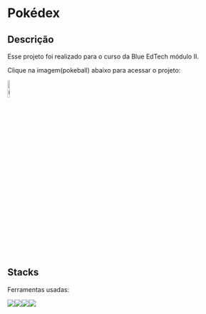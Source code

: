 # Pokédex

## Descrição
Esse projeto foi realizado para o curso da Blue EdTech módulo II.

Clique na imagem(pokeball) abaixo para acessar o projeto:

<a href="https://pokedexmateussuricato.herokuapp.com/" target="_blank"><img style="width:10%" src="./public/img/PokéBall.png" alt="ícone pokedex"></a>

## Stacks
Ferramentas usadas:
<div style="display:flex">
<img src="https://img.icons8.com/color/48/000000/javascript--v1.png"/>
<img src="https://img.icons8.com/color/48/000000/html-5--v2.png"/>
<img src="https://img.icons8.com/color/48/000000/css3.png"/>
<img src="https://img.icons8.com/color/48/000000/nodejs.png"/>
</div>
